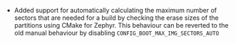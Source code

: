 - Added support for automatically calculating the maximum number
  of sectors that are needed for a build by checking the erase
  sizes of the partitions using CMake for Zephyr. This behaviour
  can be reverted to the old manual behaviour by disabling
  ``CONFIG_BOOT_MAX_IMG_SECTORS_AUTO``
